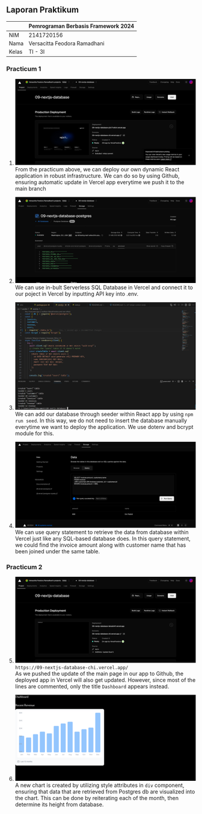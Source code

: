 ## Laporan Praktikum

|  | Pemrograman Berbasis Framework 2024 |
|--|--|
| NIM |  2141720156|
| Nama |  Versacitta Feodora Ramadhani |
| Kelas | TI - 3I |

### Practicum 1
1. ![Screenshot](README-pic/1a.png)<br/>
From the practicum above, we can deploy our own dynamic React application in robust infrastructure. We can do so by using Github, 
ensuring automatic update in Vercel app everytime we push it to the main branch

2. ![Screenshot](README-pic/1b.png)<br/>
We can use in-bult Serverless SQL Database in Vercel and connect it to our poject in Vercel by inputting API key into .env.

3. ![Screenshot](README-pic/1c.png)<br/>
We can add our database through seeder within React app by using `npm run seed`. In this way, we do not need to insert the database
manually everytime we want to deploy the application. We use dotenv and bcrypt module for this.

4. ![Screenshot](README-pic/1d.png)<br/>
We can use query statement to retrieve the data from database within Vercel just like any SQL-based database does.
In this query statement, we could find the invoice amount along with customer name that has been joined under the same table.

### Practicum 2
5. ![Screenshot](README-pic/2a.png)<br/>
`https://09-nextjs-database-chi.vercel.app/`<br/>
As we pushed the update of the main page in our app to Github, the deployed app in Vercel will also get updated. However, since most of the lines are commented, only the title `Dashboard` appears instead.

6. ![Screenshot](README-pic/2b.png)<br/>
A new chart is created by utilizing style attributes in `div` component, ensuring that data that are retrieved from Postgres db are visualized into the chart. This can be done by reiterating each of the month, then determine its height from database.